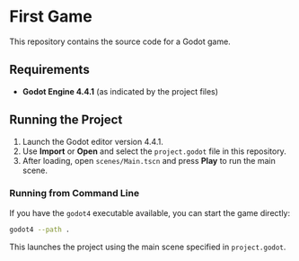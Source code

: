 # First Game

This repository contains the source code for a Godot game.

## Requirements

- **Godot Engine 4.4.1** (as indicated by the project files)

## Running the Project

1. Launch the Godot editor version 4.4.1.
2. Use **Import** or **Open** and select the `project.godot` file in this repository.
3. After loading, open `scenes/Main.tscn` and press **Play** to run the main scene.

### Running from Command Line

If you have the `godot4` executable available, you can start the game directly:

```bash
godot4 --path .
```

This launches the project using the main scene specified in `project.godot`.
